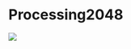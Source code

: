 # Processing2048

<img src="https://github.com/utgwn/Processing2048/blob/master/sketch_2048/gif/0807.gif">
